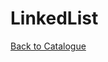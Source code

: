# LinkedList

[Back to Catalogue](https://github.com/TerryTxx/CS-Diary/blob/master/Algorithm/self_study.md)

